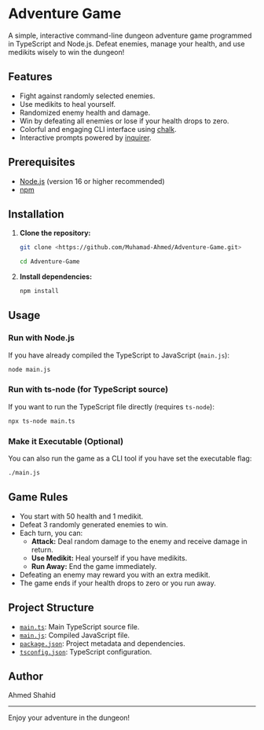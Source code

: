 # Adventure Game

A simple, interactive command-line dungeon adventure game programmed in TypeScript and Node.js. Defeat enemies, manage your health, and use medikits wisely to win the dungeon!

## Features

- Fight against randomly selected enemies.
- Use medikits to heal yourself.
- Randomized enemy health and damage.
- Win by defeating all enemies or lose if your health drops to zero.
- Colorful and engaging CLI interface using [chalk](https://www.npmjs.com/package/chalk).
- Interactive prompts powered by [inquirer](https://www.npmjs.com/package/inquirer).

## Prerequisites

- [Node.js](https://nodejs.org/) (version 16 or higher recommended)
- [npm](https://www.npmjs.com/)

## Installation

1. **Clone the repository:**
   ```sh
   git clone <https://github.com/Muhamad-Ahmed/Adventure-Game.git>

   cd Adventure-Game
   ```

2. **Install dependencies:**
   ```sh
   npm install
   ```

## Usage

### Run with Node.js

If you have already compiled the TypeScript to JavaScript (`main.js`):

```sh
node main.js
```

### Run with ts-node (for TypeScript source)

If you want to run the TypeScript file directly (requires `ts-node`):

```sh
npx ts-node main.ts
```

### Make it Executable (Optional)

You can also run the game as a CLI tool if you have set the executable flag:

```sh
./main.js
```

## Game Rules

- You start with 50 health and 1 medikit.
- Defeat 3 randomly generated enemies to win.
- Each turn, you can:
  - **Attack:** Deal random damage to the enemy and receive damage in return.
  - **Use Medikit:** Heal yourself if you have medikits.
  - **Run Away:** End the game immediately.
- Defeating an enemy may reward you with an extra medikit.
- The game ends if your health drops to zero or you run away.

## Project Structure

- [`main.ts`](main.ts): Main TypeScript source file.
- [`main.js`](main.js): Compiled JavaScript file.
- [`package.json`](package.json): Project metadata and dependencies.
- [`tsconfig.json`](tsconfig.json): TypeScript configuration.


## Author

Ahmed Shahid

---


Enjoy your adventure in the dungeon!